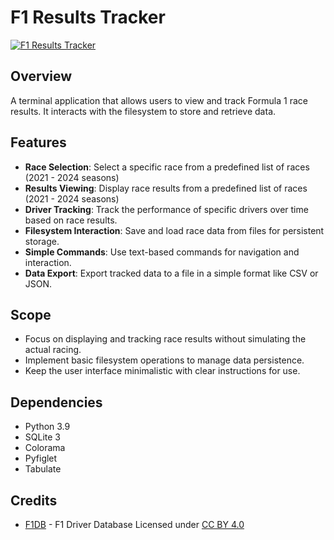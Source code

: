 # F1 Results Tracker

[![F1 Results Tracker](https://img.shields.io/badge/F1%20Results%20Tracker-blue)](https://github.com/finneh4249/t1a3-terminal-application)

## Overview

A terminal application that allows users to view and track Formula 1 race results. It interacts with the filesystem to store and retrieve data.

## Features

- **Race Selection**: Select a specific race from a predefined list of races (2021 - 2024 seasons)
- **Results Viewing**: Display race results from a predefined list of races (2021 - 2024 seasons)
- **Driver Tracking**: Track the performance of specific drivers over time based on race results.
- **Filesystem Interaction**: Save and load race data from files for persistent storage.
- **Simple Commands**: Use text-based commands for navigation and interaction.
- **Data Export**: Export tracked data to a file in a simple format like CSV or JSON.

## Scope

- Focus on displaying and tracking race results without simulating the actual racing.
- Implement basic filesystem operations to manage data persistence.
- Keep the user interface minimalistic with clear instructions for use.

## Dependencies

- Python 3.9
- SQLite 3
- Colorama
- Pyfiglet
- Tabulate

## Credits

- [F1DB](https://github.com/f1db/f1db) - F1 Driver Database Licensed under [CC BY 4.0](https://creativecommons.org/licenses/by/4.0/)
